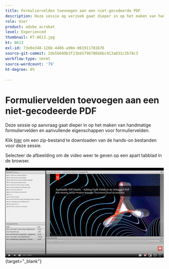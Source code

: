 ```yaml
---
title: Formuliervelden toevoegen aan een niet-gecodeerde PDF
description: Deze sessie op verzoek gaat dieper in op het maken van handmatige formuliervelden en aanvullende eigenschappen voor formuliervelden
role: User
product: adobe acrobat
level: Experienced
thumbnail: KT-8613.jpg
kt: 8613
exl-id: 73e0e348-126b-440b-a90e-061911781b76
source-git-commit: 2de5b609b3f23bb5796786b6bc413a831c2b78c3
workflow-type: tm+mt
source-wordcount: '79'
ht-degree: 0%

---
```


# Formuliervelden toevoegen aan een niet-gecodeerde PDF

Deze sessie op aanvraag gaat dieper in op het maken van handmatige formuliervelden en aanvullende eigenschappen voor formuliervelden.

Klik [hier](../assets/accessibilitysession6.zip) om een zip-bestand te downloaden van de hands-on bestanden voor deze sessie.

Selecteer de afbeelding om de video weer te geven op een apart tabblad in de browser.

[![Sessie 6 video](../assets/Accessibilitysession6_YT.png)](https://youtu.be/xh4pJQiY0nw){target=&quot;_blank&quot;}
